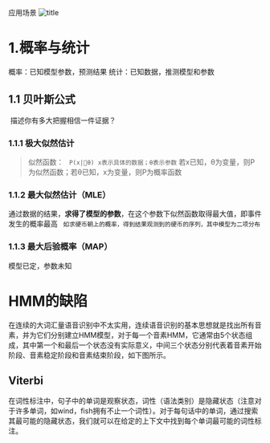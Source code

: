 应用场景
![title](https://i.loli.net/2019/05/25/5ce8eea75b67c76798.jpg)

# 1.概率与统计
概率：已知模型参数，预测结果
统计：已知数据，推测模型和参数
## 1.1 贝叶斯公式
 描述你有多大把握相信一件证据？
### 1.1.1 极大似然估计
>  似然函数：
``` P(x|θ) x表示具体的数据；θ表示参数```
若x已知，θ为变量，则P为似然函数；若θ已知，x为变量，则P为概率函数

### 1.1.2 最大似然估计（MLE）
通过数据的结果，**求得了模型的参数**，在这个参数下似然函数取得最大值，即事件发生的概率最高 ``` 如求硬币朝上的概率，得到结果观测到的硬币的序列，其中模型为二项分布```

### 1.1.3 最大后验概率（MAP）


模型已定，参数未知
# HMM的缺陷
在连续的大词汇量语音识别中不太实用，连续语音识别的基本思想就是找出所有音素，并为它们分别建立HMM模型，对于每一个音素HMM，它通常由5个状态组成，其中第一个和最后一个状态没有实际意义，中间三个状态分别代表着音素开始阶段、音素稳定阶段和音素结束阶段，如下图所示。
## Viterbi
在词性标注中，句子中的单词是观察状态，词性（语法类别）是隐藏状态（注意对于许多单词，如wind，fish拥有不止一个词性）。对于每句话中的单词，通过搜索其最可能的隐藏状态，我们就可以在给定的上下文中找到每个单词最可能的词性标注。

